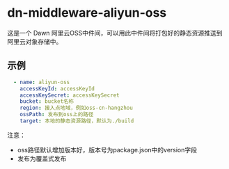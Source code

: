 # dn-middleware-aliyun-oss

这是一个 Dawn 阿里云OSS中件间，可以用此中件间将打包好的静态资源推送到阿里云对象存储中。

## 示例
```yml
  - name: aliyun-oss
    accessKeyId: accessKeyId
    accessKeySecret: accessKeySecret
    bucket: bucket名称
    region: 接入点地域，例如oss-cn-hangzhou
    ossPath: 发布到oss上的路径
    target: 本地的静态资源路径，默认为./build
```

注意：
- oss路径默认增加版本好，版本号为package.json中的version字段
- 发布为覆盖式发布